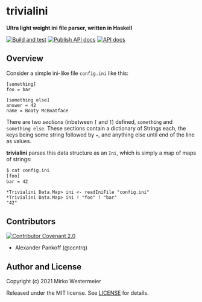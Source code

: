# trivialini

**Ultra light weight ini file parser, written in Haskell**

[![Build and test](https://github.com/memowe/trivialini/actions/workflows/test.yml/badge.svg)](https://github.com/memowe/trivialini/actions/workflows/test.yml)
[![Publish API docs](https://github.com/memowe/trivialini/actions/workflows/haddock-pages.yml/badge.svg)](https://github.com/memowe/trivialini/actions/workflows/haddock-pages.yml)
[![API docs](https://img.shields.io/badge/API%20docs-Haddock-8a80a8?style=flat&logo=haskell&logoColor=lightgray)](https://mirko.westermeier.de/trivialini/apidocs/)

## Overview

Consider a simple ini-like file `config.ini` like this:

```
[something]
foo = bar

[something else]
answer = 42
name = Boaty McBoatface
```

There are two *sections* (inbetween `[` and `]`) defined, `something` and `something else`. These sections contain a dictionary of Strings each, the keys being some string followed by `=`, and anything else until end of the line as values.

**trivialini** parses this data structure as an `Ini`, which is simply a map of maps of strings:

```bash
$ cat config.ini
[foo]
bar = 42
```

```
*Trivialini Data.Map> ini <- readIniFile "config.ini"
*Trivialini Data.Map> ini ! "foo" ! "bar"
"42"
```

## Contributors

[![Contributor Covenant 2.0](https://img.shields.io/badge/Code%20of%20Conduct-Contributor%20Covenant%202.0-8f761b.svg?style=flat&logo=adguard&logoColor=lightgray)](CODE_OF_CONDUCT.md)

- Alexander Pankoff (@ccntrq)

## Author and License

Copyright (c) 2021 Mirko Westermeier

Released under the MIT license. See [LICENSE](LICENSE) for details.
